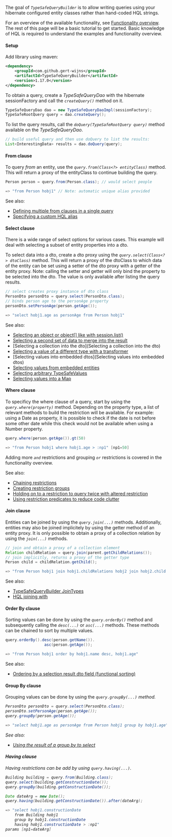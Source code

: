 The goal of <i>`TypeSafeQueryBuilder`</i> is to allow writing queries using your hibernate configured entity classes rather than hand-coded HQL strings.

For an overview of the available functionality, see [Functionality overview](https://github.com/gert-wijns/TypeSafeQueryBuilder/wiki/Functionality-overview). The rest of this page will be a basic tutorial to get started. Basic knowledge of HQL is required to understand the examples and functionality overview.

#### Setup
Add library using maven:
```xml
<dependency>
    <groupId>com.github.gert-wijns</groupId>
    <artifactId>TypeSafeQueryBuilder</artifactId>
    <version>1.17.0</version>
</dependency>
```

To obtain a query, create a <i>TypeSafeQueryDao</i> with the hibernate sessionFactory and call the <i>`createQuery()`</i> method on it.

```java
TypeSafeQueryDao dao = new TypeSafeQueryDaoImpl(sessionFactory);
TypeSafeRootQuery query = dao.createQuery();
```

To list the query results, call the <i>`doQuery(TypeSafeRootQuery query)`</i> method available on the <i>TypeSafeQueryDao</i>.

```java
// build useful query and then use doQuery to list the results:
List<InterestingData> results = dao.doQuery(query);
```

#### From clause
To query <i>from</i> an entity, use the <i>`query.from(Class<?> entityClass)`</i> method. This will return a proxy of the entityClass to continue building the query.

```java
Person person = query.from(Person.class); // would select people

=> "from Person hobj1" // Note: automatic unique alias provided
```

See also:
- [Defining multiple from clauses in a single query](https://github.com/gert-wijns/TypeSafeQueryBuilder/wiki/Defining-multiple-from-clauses-in-a-single-query)
- [Specifying a custom HQL alias](https://github.com/gert-wijns/TypeSafeQueryBuilder/wiki/Specifying-a-custom-HQL-alias)

#### Select clause
There is a wide range of select options for various cases. This example will deal with selecting a subset of entity properties into a dto.

To select data into a dto, create a dto proxy using the <i>`query.select(Class<?> dtoClass)`</i> method. This will return a proxy of the dtoClass to which data of the entity can be set using a setter of the dto proxy with a getter of the entity proxy. Note: calling the setter and getter will only bind the property to be selected into the dto. The value is only available after listing the query results.

```java
// select creates proxy instance of dto class
PersonDto personDto = query.select(PersonDto.class);
// binds person age to the personAge property
personDto.setPersonAge(person.getAge());

=> "select hobj1.age as personAge from Person hobj1"
```
See also:
- [Selecting an object or object[] like with session.list()](https://github.com/gert-wijns/TypeSafeQueryBuilder/wiki/Selecting-an-object-or-object%5B%5D-like-with-session.list%28%29)
- [Selecting a second set of data to merge into the result](https://github.com/gert-wijns/TypeSafeQueryBuilder/wiki/Selecting-a-second-set-of-data-to-merge-into-the-result)
- [Selecting a collection into the dto](Selecting a collection into the dto)
- [Selecting a value of a different type with a transformer](https://github.com/gert-wijns/TypeSafeQueryBuilder/wiki/Selecting-a-value-of-a-different-type-with-a-transformer)
- [Selecting values into embedded dtos](Selecting values into embedded dtos)
- [Selecting values from embedded entities](https://github.com/gert-wijns/TypeSafeQueryBuilder/wiki/Selecting-values-from-embedded-entities)
- [Selecting arbitrary TypeSafeValues](https://github.com/gert-wijns/TypeSafeQueryBuilder/wiki/Selecting-TypeSafeValues)
- [Selecting values into a Map](https://github.com/gert-wijns/TypeSafeQueryBuilder/wiki/Selecting-values-into-a-Map)

#### Where clause
To specificy the where clause of a query, start by using the <i>`query.where(property)`</i> method. Depending on the property type, a list of relevant methods to build the restriction will be available. For example: using a Date as property, it is possible to check if the date is not before some other date while this check would not be available when using a Number property.

```java
query.where(person.getAge()).gt(50)

=> "from Person hobj1 where hobj1.age > :np1" [np1=50]
```

Adding more <i>`and`</i> restrictions and grouping <i>`or`</i> restrictions is covered in the functionality overview.

See also:
- [Chaining restrictions](https://github.com/gert-wijns/TypeSafeQueryBuilder/wiki/Chaining-restrictions)
- [Creating restriction groups](https://github.com/gert-wijns/TypeSafeQueryBuilder/wiki/Creating-restriction-groups)
- [Holding on to a restriction to query twice with altered restriction](https://github.com/gert-wijns/TypeSafeQueryBuilder/wiki/Holding-on-to-a-restriction-to-query-twice-with-altered-restriction)
- [Using restriction predicates to reduce code clutter](https://github.com/gert-wijns/TypeSafeQueryBuilder/wiki/Restriction-predicates)

#### Join clause
Entities can be joined by using the <i>`query.join(...)`</i> methods.
Additionally, entities may also be joined implicitely by using the getter method of an entity proxy.
It is only possible to obtain a proxy of a collection relation by using the <i>`join(...)`</i> methods.

```java
// join and obtain a proxy of a collection element
Relation childRelation = query.join(parent.getChildRelations());
// join implicitly, returns a proxy of the getter type
Person child = childRelation.getChild();

=> "from Person hobj1 join hobj1.childRelations hobj2 join hobj2.child hobj3"
````
See also:
- [TypeSafeQueryBuilder JoinTypes](https://github.com/gert-wijns/TypeSafeQueryBuilder/wiki/TypeSafeQueryBuilder-JoinTypes)
- [HQL joining with](https://github.com/gert-wijns/TypeSafeQueryBuilder/wiki/HQL-joining-with)

#### Order By clause
Sorting values can be done by using the <i>`query.orderBy()`</i> method and subsequently calling the <i>`desc(...)`</i> or <i>`asc(...)`</i> methods. These methods can be chained to sort by multiple values.

```java
query.orderBy().desc(person.getName()).
                 asc(person.getAge());

=> "from Person hobj1 order by hobj1.name desc, hobj1.age"
```
See also:
- [Ordering by a selection result dto field (functional sorting)](https://github.com/gert-wijns/TypeSafeQueryBuilder/wiki/Ordering-by-a-selection-result-dto-field-%28functional-sorting%29)

#### Group By clause
Grouping values can be done by using the <i>`query.groupBy(...)`<i> method.

```java
PersonDto personDto = query.select(PersonDto.class);
personDto.setPersonAge(person.getAge());
query.groupBy(person.getAge());

=> "select hobj1.age as personAge from Person hobj1 group by hobj1.age"
```

See also:
- [Using the result of a group by to select](https://github.com/gert-wijns/TypeSafeQueryBuilder/wiki/Using-the-result-of-a-group-by-to-select)

#### Having clause
Having restrictions can be add by using <i>`query.having(...)`</i>.

```java
Building building = query.from(Building.class);
query.select(building.getConstructionDate());
query.groupBy(building.getConstructionDate());

Date dateArg = new Date();
query.having(building.getConstructionDate()).after(dateArg);

=> "select hobj1.constructionDate
    from Building hobj1
    group by hobj1.constructionDate
    having hobj1.constructionDate > :np1"
params [np1=dateArg]
```
